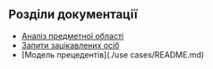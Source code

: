 ## Розділи документації
- [Аналіз предметної області](./requirements/state-of-the-art.md)
- [Запити зацікавлених осіб](./requirements )
- [Модель прецедентів](./use cases/README.md)

